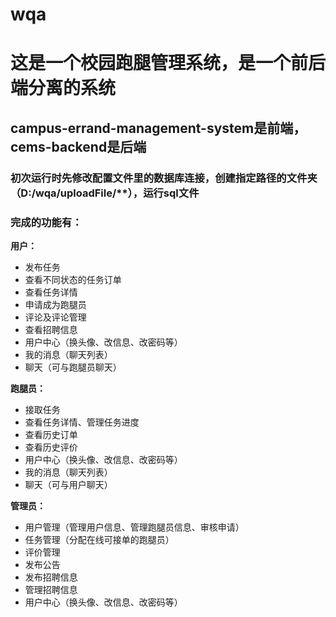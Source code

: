 # wqa

# 这是一个校园跑腿管理系统，是一个前后端分离的系统

## campus-errand-management-system是前端，cems-backend是后端

### 初次运行时先修改配置文件里的数据库连接，创建指定路径的文件夹（D:/wqa/uploadFile/**），运行sql文件

### 完成的功能有：

**用户：**

- 发布任务
- 查看不同状态的任务订单
- 查看任务详情
- 申请成为跑腿员
- 评论及评论管理
- 查看招聘信息
- 用户中心（换头像、改信息、改密码等）
- 我的消息（聊天列表）
- 聊天（可与跑腿员聊天）

**跑腿员：**

- 接取任务
- 查看任务详情、管理任务进度
- 查看历史订单
- 查看历史评价
- 用户中心（换头像、改信息、改密码等）
- 我的消息（聊天列表）
- 聊天（可与用户聊天）

**管理员：**

- 用户管理（管理用户信息、管理跑腿员信息、审核申请）
- 任务管理（分配在线可接单的跑腿员）
- 评价管理
- 发布公告
- 发布招聘信息
- 管理招聘信息
- 用户中心（换头像、改信息、改密码等）
